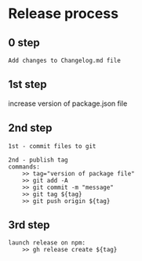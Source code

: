 

# Release process

## 0 step

	Add changes to Changelog.md file

## 1st step

increase version of package.json file

## 2nd step
	
	1st - commit files to git

	2nd - publish tag
	commands:
		>> tag="version of package file"
		>> git add -A
		>> git commit -m "message"
		>> git tag ${tag}
		>> git push origin ${tag}

## 3rd step
	
	launch release on npm:
		>> gh release create ${tag}
